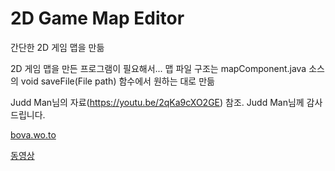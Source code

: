 # 2D Game Map Editor
 간단한 2D 게임 맵을 만듦


2D 게임 맵을 만든 프로그램이 필요해서...
맵 파일 구조는 mapComponent.java 소스의 void saveFile(File path) 함수에서 원하는 대로 만듦

Judd Man님의 자료(https://youtu.be/2qKa9cXO2GE) 참조. Judd Man님께 감사 드립니다. 


[bova.wo.to](http://bova.wo.to)


[동영상](https://youtu.be/t4C6Krv6mxo)
